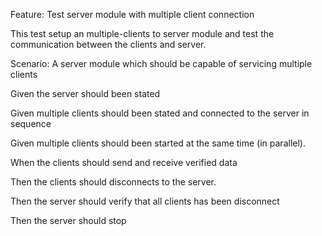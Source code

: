 Feature: Test server module with multiple client connection 

This test setup an multiple-clients to server module and test the communication between the clients and server.


Scenario: A server module which should be capable of servicing multiple clients

Given the server should been stated

Given multiple clients should been stated and connected to the server in sequence

Given multiple clients should been started at the same time (in parallel).

When the clients should send and receive verified data

Then the clients should disconnects to the server.

Then the server should verify that all clients has been disconnect 

Then the server should stop





